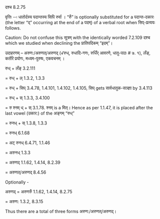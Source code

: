 

 दश्च 8.2.75 


वृत्तिः --ः धातोर्दस्‍य पदान्‍तस्‍य सिपि रुर्वा । “रुँ” is optionally substituted for a पदान्त-दकारः (the letter “द्” occurring at the end of a पदम्) of a verbal root when सिप्-प्रत्ययः follows. 

Caution: Do not confuse this सूत्रम् with the identically worded 7.2.109 दश्च which we studied when declining the प्रातिपदिकम् “इदम्”। 


उदाहरणम् – अरुण:/अरुणत्/अरुणद् (√रुध्, रुधादि-गणः, रुधिँर् आवरणे, धातु-पाठः # ७. १), लँङ्, कर्तरि प्रयोगः, मध्यम-पुरुषः, एकवचनम् । 


रुध् + लँङ् 3.2.111 

= रुध् + ल् 1.3.2, 1.3.3 

= रुध् + सिप् 3.4.78, 1.4.101, 1.4.102, 1.4.105, सिप् gets सार्वधातुक-सञ्ज्ञा by 3.4.113 

= रुध् + स् 1.3.3, 3.4.100 

= रु श्नम् ध् + स् 3.1.78. श्नम् is a मित्। Hence as per 1.1.47, it is placed after the last vowel (उकार:) of the अङ्गम् “रुध्” 

= रुनध् + स् 1.3.8, 1.3.3 

= रुनध् 6.1.68 

= अट् रुनध् 6.4.71, 1.1.46 

= अरुनध् 1.3.3 

= अरुणद् 1.1.62, 1.4.14, 8.2.39 

= अरुणत्/अरुणद् 8.4.56 


Optionally - 

अरुणद् = अरुणरुँ 1.1.62, 1.4.14, 8.2.75 

= अरुण: 1.3.2, 8.3.15 


Thus there are a total of three forms अरुण:/अरुणत्/अरुणद्। 


